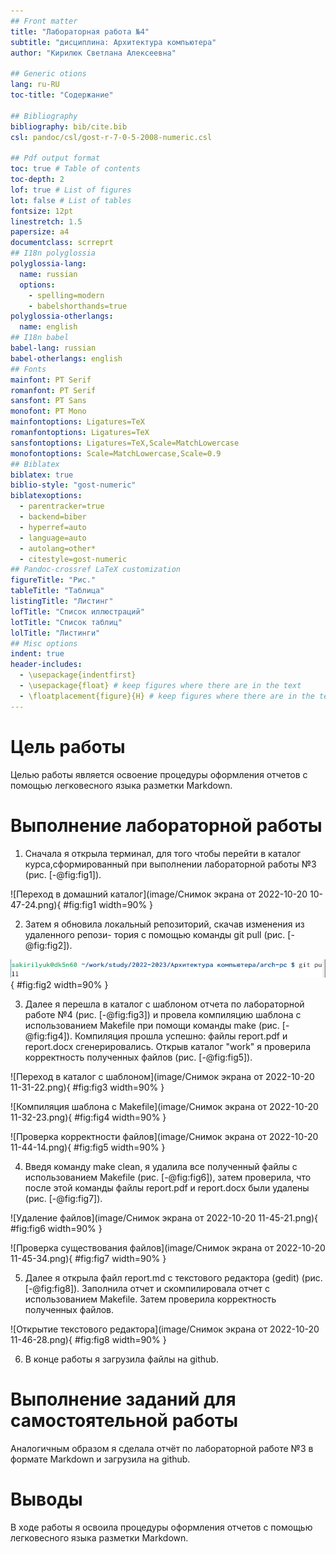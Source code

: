 ```yaml
---
## Front matter
title: "Лабораторная работа №4"
subtitle: "дисциплина: Архитектура компьютера"
author: "Кирилюк Светлана Алексеевна"

## Generic otions
lang: ru-RU
toc-title: "Содержание"

## Bibliography
bibliography: bib/cite.bib
csl: pandoc/csl/gost-r-7-0-5-2008-numeric.csl

## Pdf output format
toc: true # Table of contents
toc-depth: 2
lof: true # List of figures
lot: false # List of tables
fontsize: 12pt
linestretch: 1.5
papersize: a4
documentclass: scrreprt
## I18n polyglossia
polyglossia-lang:
  name: russian
  options:
	- spelling=modern
	- babelshorthands=true
polyglossia-otherlangs:
  name: english
## I18n babel
babel-lang: russian
babel-otherlangs: english
## Fonts
mainfont: PT Serif
romanfont: PT Serif
sansfont: PT Sans
monofont: PT Mono
mainfontoptions: Ligatures=TeX
romanfontoptions: Ligatures=TeX
sansfontoptions: Ligatures=TeX,Scale=MatchLowercase
monofontoptions: Scale=MatchLowercase,Scale=0.9
## Biblatex
biblatex: true
biblio-style: "gost-numeric"
biblatexoptions:
  - parentracker=true
  - backend=biber
  - hyperref=auto
  - language=auto
  - autolang=other*
  - citestyle=gost-numeric
## Pandoc-crossref LaTeX customization
figureTitle: "Рис."
tableTitle: "Таблица"
listingTitle: "Листинг"
lofTitle: "Список иллюстраций"
lotTitle: "Список таблиц"
lolTitle: "Листинги"
## Misc options
indent: true
header-includes:
  - \usepackage{indentfirst}
  - \usepackage{float} # keep figures where there are in the text
  - \floatplacement{figure}{H} # keep figures where there are in the text
---
```

# Цель работы

Целью работы является освоение процедуры оформления отчетов с помощью
легковесного языка разметки Markdown.


# Выполнение лабораторной работы

1. Сначала я открыла терминал, для того чтобы перейти в каталог курса,сформированный при выполнении лабораторной работы №3 (рис. [-@fig:fig1]).

![Переход в домашний каталог](image/Снимок экрана от 2022-10-20 10-47-24.png){ #fig:fig1 width=90% }

2. Затем я обновила локальный репозиторий, скачав изменения из удаленного репози-
тория с помощью команды git pull (рис. [-@fig:fig2]).

![Oбновление локального репизитория](image/fig2.png){ #fig:fig2 width=90% }

3. Далее я перешла в каталог с шаблоном отчета по лабораторной работе №4 (рис. [-@fig:fig3]) и провела компиляцию шаблона с использованием Makefile при помощи команды make (рис. [-@fig:fig4]). Компиляция прошла успешно: файлы report.pdf и report.docx сгенерировались. Открыв каталог "work" я проверила корректность полученных файлов (рис. [-@fig:fig5]).

![Переход в каталог с шаблоном](image/Снимок экрана от 2022-10-20 11-31-22.png){ #fig:fig3 width=90% }

![Компиляция шаблона с Makefile](image/Снимок экрана от 2022-10-20 11-32-23.png){ #fig:fig4 width=90% }

![Проверка корректности файлов](image/Снимок экрана от 2022-10-20 11-44-14.png){ #fig:fig5 width=90% }

4. Введя команду make clean, я удалила все полученный файлы с использованием Makefile (рис. [-@fig:fig6]), затем проверила, что после этой команды файлы report.pdf и report.docx были удалены (рис. [-@fig:fig7]).

![Удаление файлов](image/Снимок экрана от 2022-10-20 11-45-21.png){ #fig:fig6 width=90% }

![Проверка существования файлов](image/Снимок экрана от 2022-10-20 11-45-34.png){ #fig:fig7 width=90% }

5. Далее я открыла файл report.md c текстового редактора (gedit) (рис. [-@fig:fig8]). Заполнила отчет и скомпилировала отчет с использованием Makefile. Затем проверила корректность полученных файлов. 

![Открытие текстового редактора](image/Снимок экрана от 2022-10-20 11-46-28.png){ #fig:fig8 width=90% }

6. В конце работы я загрузила файлы на github.

# Выполнение заданий для самостоятельной работы 

Аналогичным образом я сделала отчёт по лабораторной работе №3 в формате Markdown и загрузила на github.

# Выводы
В ходе работы я освоила процедуры оформления отчетов с помощью легковесного языка разметки Markdown.

